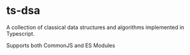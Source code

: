 # ts-dsa

A collection of classical data structures and algorithms implemented in Typescript.

Supports both CommonJS and ES Modules
